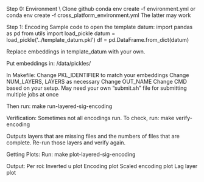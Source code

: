 Step 0: Environment \\
Clone github
conda env create -f environment.yml
or
conda env create -f cross_platform_environment.yml
The latter may work 

Step 1: Encoding
Sample code to open the template datum:
import pandas as pd
from utils import load_pickle
datum = load_pickle('../template_datum.pkl')
df = pd.DataFrame.from_dict(datum)

Replace embeddings in template_datum with your own. 

Put embeddings in:	 /data/pickles/

In Makefile: 
Change PKL_IDENTIFIER to match your embeddings
Change NUM_LAYERS, LAYERS as necessary
Change OUT_NAME
Change CMD based on your setup. 
	May need your own “submit.sh” file for submitting multiple jobs at once

Then run: 
make run-layered-sig-encoding

Verification:
Sometimes not all encodings run. To check, run:
make verify-encoding

Outputs layers that are missing files and the numbers of files that are complete. 
Re-run those layers and verify again. 

Getting Plots:
Run: 
make plot-layered-sig-encoding

Output: 
Per roi:
Inverted u plot
Encoding plot
Scaled encoding plot
Lag layer plot

